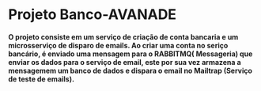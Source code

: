 # Projeto Banco-AVANADE

#### O projeto consiste em um serviço de criação de conta bancaria e um microsserviço de disparo de emails. Ao criar uma conta no seriço bancário, é enviado uma mensagem para o RABBITMQ( Messageria) que enviar os dados para o serviço de email, este por sua vez armazena a mensagemem um banco de dados e dispara o email no Mailtrap (Serviço de teste de emails).
 
